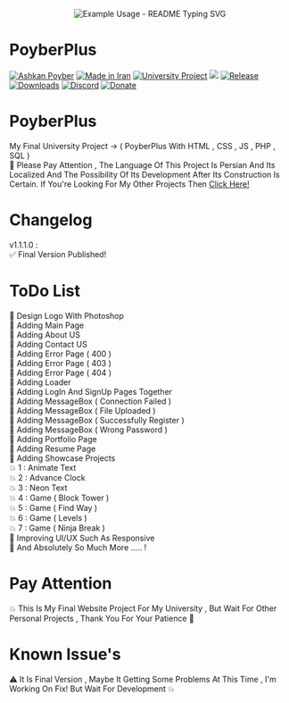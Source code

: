 <p align="center">
  <img src="https://readme-typing-svg.demolab.com/?lines=My+Name+Is+Ashkan!;Nice+To+Meet+You!;Have+a+Great+Time!;Thanks+For+Visiting!&font=Fira%20Code&center=true&width=380&height=50&duration=4000&pause=1000" alt="Example Usage - README Typing SVG">
</p>

# PoyberPlus
[![Ashkan Poyber](https://img.shields.io/badge/Ashkan-Poyber-e4181c.svg?labelColor=0000ff)](#)
[![Made in Iran](https://img.shields.io/badge/made_in-iran-ffd700.svg?labelColor=0057b7)](https://github.com/AshkanPoyber)
[![University Project](https://img.shields.io/badge/University-Project-e4181c.svg?labelColor=0000ff)](#)
<a href="https://www.youtube.com/AcerMRD"><img src="https://img.shields.io/badge/YouTube-Channel-FF3333.svg?logo=youtube&logoColor=FF3333"></a>
[![Release](https://img.shields.io/github/release/AshkanPoyber/PoyberKnight.svg)](https://github.com/AshkanPoyber/PoyberKnight/releases)
[![Downloads](https://img.shields.io/github/downloads/AshkanPoyber/PoyberKnight/total.svg)](https://github.com/AshkanPoyber/PoyberKnight/releases)
[![Discord](https://img.shields.io/discord/796419830819061800?label=discord)](https://discord.gg/yPWu7F7Gxb)
[![Donate](https://img.shields.io/badge/donate-$$$-8a2be2.svg)](#) 


# PoyberPlus
My Final University Project -> ( PoyberPlus With HTML , CSS , JS , PHP , SQL ) 
<br>
🛑 Please Pay Attention , The Language Of This Project Is Persian And Its Localized And The Possibility Of Its Development After Its Construction Is Certain. If You're Looking For My Other Projects Then [Click Here!](https://github.com/AshkanPoyber?tab=repositories)

# Changelog
v1.1.1.0 : <br>
✅ Final Version Published!
# ToDo List
💢 Design Logo With Photoshop
<br>
💢 Adding Main Page
<br>
💢 Adding About US
<br>
💢 Adding Contact US
<br>
💢 Adding Error Page ( 400 )
<br>
💢 Adding Error Page ( 403 )
<br>
💢 Adding Error Page ( 404 )
<br>
💢 Adding Loader
<br>
💢 Adding LogIn And SignUp Pages Together
<br>
💢 Adding MessageBox ( Connection Failed )
<br>
💢 Adding MessageBox ( File Uploaded )
<br>
💢 Adding MessageBox ( Successfully Register )
<br>
💢 Adding MessageBox ( Wrong Password )
<br>
💢 Adding Portfolio Page 
<br>
💢 Adding Resume Page
<br>
💢 Adding Showcase Projects
    <br>
   💥 1 : Animate Text
    <br>
   💥 2 : Advance Clock
    <br>
   💥 3 : Neon Text
    <br>
   💥 4 : Game ( Block Tower )
    <br>
   💥 5 : Game ( Find Way )
    <br>
   💥 6 : Game ( Levels )
    <br>
   💥 7 : Game ( Ninja Break )  
    💢 Improving UI/UX Such As Responsive 
    <br>
    💢 And Absolutely So Much More ..... !



# Pay Attention
💥 This Is My Final Website Project For My University , But Wait For Other Personal Projects , Thank You For Your Patience 🌹

# Known Issue's
⚠ It Is Final Version , Maybe It Getting Some Problems At This Time , I'm Working On Fix! But Wait For Development
💥

